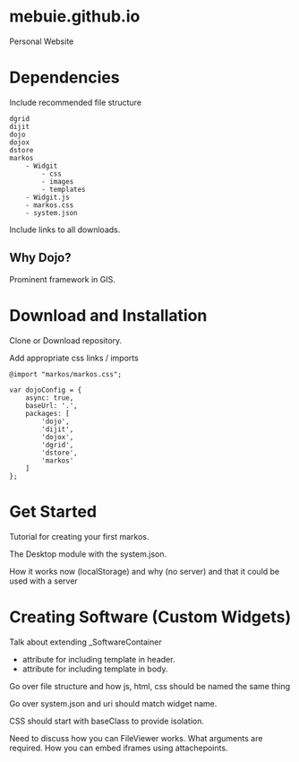 # mebuie.github.io
Personal Website

# Dependencies
Include recommended file structure
    
    dgrid
    dijit
    dojo
    dojox
    dstore
    markos
        - Widgit
            - css
            - images
            - templates
        - Widgit.js
        - markos.css
        - system.json


Include links to all downloads. 

## Why Dojo?

Prominent framework in GIS. 

# Download and Installation
Clone or Download repository. 

Add appropriate css links / imports

    @import "markos/markos.css";

    var dojoConfig = {
        async: true,
        baseUrl: '.',
        packages: [
            'dojo',
            'dijit',
            'dojox',
            'dgrid',
            'dstore',
            'markos'
        ]
    };
 
# Get Started
Tutorial for creating your first markos.

 
The Desktop module with the system.json.

How it works now (localStorage) and why (no server) and that it could be used 
with a server
    
# Creating Software (Custom Widgets)
Talk about extending _SoftwareContainer
- attribute for including template in header.
- attribute for including template in body.

Go over file structure and how js, html, css should be named the same thing

Go over system.json and uri should match widget name. 

CSS should start with baseClass to provide isolation. 

Need to discuss how you can FileViewer works. What arguments are required. 
How you can embed iframes using attachepoints. 